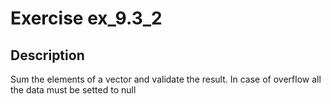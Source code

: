 # Exercise ex_9.3_2

## Description
Sum the elements of a vector and validate the result. In case of overflow all the data must be setted to null
